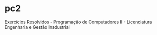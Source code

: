 # pc2

Exercícios Resolvidos - Programação de Computadores II - Licenciatura Engenharia e Gestão Insdustrial
